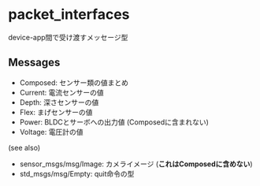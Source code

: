 # packet_interfaces

device-app間で受け渡すメッセージ型

## Messages

- Composed: センサー類の値まとめ
- Current: 電流センサーの値
- Depth: 深さセンサーの値
- Flex: まげセンサーの値
- Power: BLDCとサーボへの出力値 (Composedに含まれない)
- Voltage: 電圧計の値

(see also)

- sensor_msgs/msg/Image: カメライメージ (**これはComposedに含めない**)
- std_msgs/msg/Empty: quit命令の型
